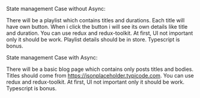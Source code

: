 State management Case without Async:

There will be a playlist which contains titles and durations. Each title will have own button.
 When i click the button i will see its own details like title and duration. 
You can use redux and redux-toolkit.
At first, UI not important only it should be work.
Playlist details should be in store.
Typescript is bonus.

State management Case with Async:

There will be a basic blog page which contains only posts titles and bodies.
Titles should come from https://jsonplaceholder.typicode.com.
You can use redux and redux-toolkit.
At first, UI not important only it should be work.
Typescript is bonus.
